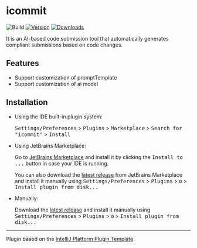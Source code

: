 # icommit

![Build](https://github.com/suj1e/icommit/workflows/Release%20Please%20Build/badge.svg)
[![Version](https://img.shields.io/jetbrains/plugin/v/28406-icommit.svg)](https://plugins.jetbrains.com/plugin/28406-icommit)
[![Downloads](https://img.shields.io/jetbrains/plugin/d/28406-icommit.svg)](https://plugins.jetbrains.com/plugin/28406-icommit)

<!-- Plugin description -->
It is an AI-based code submission tool that automatically generates compliant submissions based on code changes.

## Features
- Support customization of promptTemplate
- Support customization of ai model

<!-- Plugin description end -->

## Installation

- Using the IDE built-in plugin system:
  
  <kbd>Settings/Preferences</kbd> > <kbd>Plugins</kbd> > <kbd>Marketplace</kbd> > <kbd>Search for "icommit"</kbd> >
  <kbd>Install</kbd>
  
- Using JetBrains Marketplace:

  Go to [JetBrains Marketplace](https://plugins.jetbrains.com/plugin/MARKETPLACE_ID) and install it by clicking the <kbd>Install to ...</kbd> button in case your IDE is running.

  You can also download the [latest release](https://plugins.jetbrains.com/plugin/MARKETPLACE_ID/versions) from JetBrains Marketplace and install it manually using
  <kbd>Settings/Preferences</kbd> > <kbd>Plugins</kbd> > <kbd>⚙️</kbd> > <kbd>Install plugin from disk...</kbd>

- Manually:

  Download the [latest release](https://github.com/suj1e/icommit/releases/latest) and install it manually using
  <kbd>Settings/Preferences</kbd> > <kbd>Plugins</kbd> > <kbd>⚙️</kbd> > <kbd>Install plugin from disk...</kbd>


---
Plugin based on the [IntelliJ Platform Plugin Template][template].

[template]: https://github.com/JetBrains/intellij-platform-plugin-template
[docs:plugin-description]: https://plugins.jetbrains.com/docs/intellij/plugin-user-experience.html#plugin-description-and-presentation
